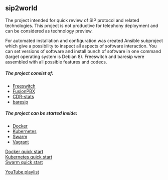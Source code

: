 ## sip2world

The project intended for quick review of SIP protocol and related technologies. This project is not productive for telephony deployment and can be considered as technology preview. 

For automated installation and configuration was created Ansible subproject which give a possibility to inspect all aspects of software interaction. You can set versions of software and install bunch of software in one command (target operating system is Debian 8). Freeswitch and baresip were assembled with all possible features and codecs. 

##### The project consist of:  

* [Freeswitch](https://freeswitch.org/)
* [FusionPBX](https://www.fusionpbx.com/)
* [CDR-stats](http://www.cdr-stats.org/)
* [baresip](http://creytiv.com/baresip.html)

##### The project can be started inside:

* [Docker](https://www.docker.com/)
* [Kubernetes](http://kubernetes.io/)
* [Swarm](https://www.docker.com/products/docker-swarm)
* [Vagrant](https://www.vagrantup.com/)


[Docker quick start](http://livelace.org/posts/2015/Jun/28/sip2world/)  
[Kubernetes quick start](http://livelace.org/posts/2016/Feb/01/sip2world-kubernetes/)  
[Swarm quick start](http://livelace.org/posts/2016/Feb/14/sip2world-swarm/)  

[YouTube playlist](https://www.youtube.com/playlist?list=PLwUdklTGGXU1mE3UQT5m9Mq0N9d7OxwJs)
